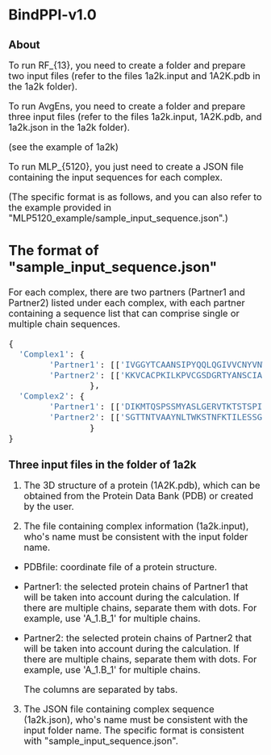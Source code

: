 # BindPPI-v1.0
## About
<font size=4> 
  
To run RF_{13}, you need to create a folder and prepare two input files (refer to the files 1a2k.input and 1A2K.pdb in the 1a2k folder).

To run AvgEns, you need to create a folder and prepare three input files (refer to the files 1a2k.input, 1A2K.pdb, and 1a2k.json in the 1a2k folder).

(see the example of 1a2k)

To run MLP_{5120}, you just need to create a JSON file containing the input sequences for each complex.

(The specific format is as follows, and you can also refer to the example provided in "MLP5120_example/sample_input_sequence.json".)

## The format of "sample_input_sequence.json"
For each complex, there are two partners (Partner1 and Partner2) listed under each complex, with each partner containing a sequence list that can comprise single or multiple chain sequences.
```python
{
  'Complex1': {
        'Partner1': [['IVGGYTCAANSIPYQQLQGIVVCNYVNWIQQTIAAN']],
        'Partner2': [['KKVCACPKILKPVCGSDGRTYANSCIARCNGVSIKS']]
    			},
  'Complex2': {
        'Partner1': [['DIKMTQSPSSMYASLGERVTKTSTSPIVKSFNRNEC'],['EIQLQQSGAELVRPGALVKLSCKASAVLQSDLASSI']],
        'Partner2': [['SGTTNTVAAYNLTWKSTNFKTILESSGKKTAKTNTN']]
    			}
}
```

</font>

## Three input files in the folder of 1a2k
<font size=4> 

1. The 3D structure of a protein (1A2K.pdb), which can be obtained from the Protein Data Bank (PDB) or created by the user.

2. The file containing complex information (1a2k.input), who's name must be consistent with the input folder name.

- PDBfile: coordinate file of a protein structure.
- Partner1: the selected protein chains of Partner1 that will be taken into account during the calculation. If there are multiple chains, separate them with dots. For example, use 'A_1.B_1' for multiple chains.
- Partner2: the selected protein chains of Partner2 that will be taken into account during the calculation. If there are multiple chains, separate them with dots. For example, use 'A_1.B_1' for multiple chains.

  The columns are separated by tabs.

3. The JSON file containing complex sequence (1a2k.json), who's name must be consistent with the input folder name. The specific format is consistent with "sample_input_sequence.json".

</font>


